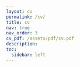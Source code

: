 ```yaml
---
layout: cv
permalink: /cv/
title: cv
nav: true
nav_order: 3
cv_pdf: /assets/pdf/cv.pdf
description: 
toc:
  sidebar: left
---
```

